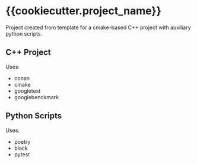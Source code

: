 # {{cookiecutter.project_name}}
Project created from template for a cmake-based C++ project with auxiliary python scripts.

## C++ Project

Uses:
- conan
- cmake
- googletest
- googlebenckmark

## Python Scripts
Uses:
- poetry
- black 
- pytest